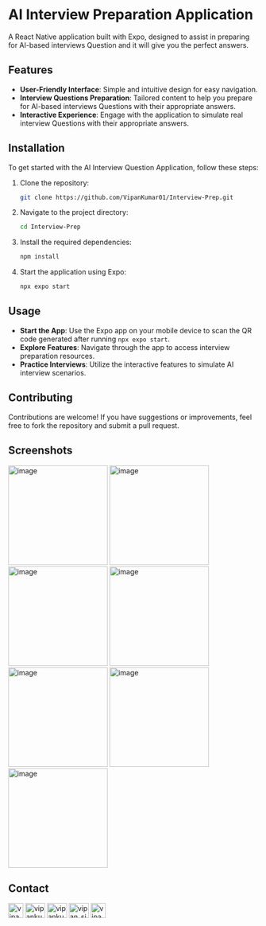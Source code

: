 # AI Interview Preparation Application

A React Native application built with Expo, designed to assist in preparing for AI-based interviews Question and it will give you the perfect answers.

## Features

- **User-Friendly Interface**: Simple and intuitive design for easy navigation.
- **Interview Questions Preparation**: Tailored content to help you prepare for AI-based interviews Questions with their appropriate answers.
- **Interactive Experience**: Engage with the application to simulate real interview Questions with their appropriate answers.

## Installation

To get started with the AI Interview Question Application, follow these steps:

1. Clone the repository:

    ```bash
    git clone https://github.com/VipanKumar01/Interview-Prep.git
    ```

2. Navigate to the project directory:

    ```bash
    cd Interview-Prep
    ```

3. Install the required dependencies:

    ```bash
    npm install
    ```

4. Start the application using Expo:

    ```bash
    npx expo start
    ```

## Usage

- **Start the App**: Use the Expo app on your mobile device to scan the QR code generated after running `npx expo start`.
- **Explore Features**: Navigate through the app to access interview preparation resources.
- **Practice Interviews**: Utilize the interactive features to simulate AI interview scenarios.

## Contributing

Contributions are welcome! If you have suggestions or improvements, feel free to fork the repository and submit a pull request.

## Screenshots

<img width="200" alt="image" src="https://github.com/user-attachments/assets/88d50c07-a2f2-43b8-a2e4-34435756fcf5" />
<img width="200" alt="image" src="https://github.com/user-attachments/assets/eae8fae3-cbe6-4e55-ba9a-df6b472d8019" />
<img width="200" alt="image" src="https://github.com/user-attachments/assets/c8e17096-fb5e-4e76-a27f-a8a1cb29d1a0" />
<img width="200" alt="image" src="https://github.com/user-attachments/assets/1fcf396b-0c19-4217-96ea-9e4f42c00ffc" />
<img width="200" alt="image" src="https://github.com/user-attachments/assets/d325f8d1-4724-4b70-a608-84158817be60" />
<img width="200" alt="image" src="https://github.com/user-attachments/assets/dd18f098-575b-4449-add5-93ae70f8208d" />
<img width="200" alt="image" src="https://github.com/user-attachments/assets/fb5d40a5-8a19-4e7a-aec0-3806dd507733" />



## Contact

<p align="left">
<a href="https://bento.me/vipankumar01" target="blank"><img align="center" src="https://cdn.prod.website-files.com/6335b33630f88833a92915fc/63e501246a370e0d4462f2ed_herologo.png" alt="vipankumar01" height="30" ></a>
<a href="https://twitter.com/vipankumar01" target="blank"><img align="center" src="https://raw.githubusercontent.com/rahuldkjain/github-profile-readme-generator/master/src/images/icons/Social/twitter.svg" alt="vipankumar01" height="30" width="40" /></a>
<a href="https://linkedin.com/in/vipankumar01" target="blank"><img align="center" src="https://raw.githubusercontent.com/rahuldkjain/github-profile-readme-generator/master/src/images/icons/Social/linked-in-alt.svg" alt="vipankumar01" height="30" width="40" /></a>
<a href="https://instagram.com/vipan_singh9" target="blank"><img align="center" src="https://raw.githubusercontent.com/rahuldkjain/github-profile-readme-generator/master/src/images/icons/Social/instagram.svg" alt="vipan_singh9" height="30" width="40" /></a>
<a href="https://developers.google.com/profile/u/vipankumar01" target="blank"><img align="center" src="https://www.gstatic.com/devrel-devsite/prod/vb04bc6a770b206c5880569d039fa6eaa90ca0850e1afe1934dab7999e04ac53a/developers/images/lockup-new.svg" alt="vipankumar01" height="30" /></a>
</p>
